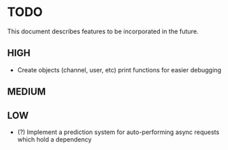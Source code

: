 # TODO

This document describes features to be incorporated in the future.

## HIGH

- Create objects (channel, user, etc) print functions for easier debugging

## MEDIUM

## LOW

- (?) Implement a prediction system for auto-performing async requests which hold a dependency

  

